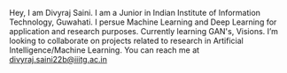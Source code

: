 Hey, I am Divyraj Saini.
I am a Junior in Indian Institute of Information Technology, Guwahati.
I persue Machine Learning and Deep Learning for application and research purposes.
Currently learning GAN's, Visions.
I’m looking to collaborate on projects related to research in Artificial Intelligence/Machine Learning.
You can reach me at divyraj.saini22b@iiitg.ac.in


<!---
Dead-Bytes/Dead-Bytes is a ✨ special ✨ repository because its `README.md` (this file) appears on your GitHub profile.
You can click the Preview link to take a look at your changes.
--->
